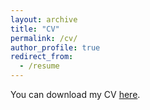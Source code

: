 ```yaml
---
layout: archive
title: "CV"
permalink: /cv/
author_profile: true
redirect_from:
  - /resume
---
```


You can download my CV [here](https://www.dropbox.com/scl/fi/br1ga8wqjfsxwyw6hey1p/CV_YongkiYoon.pdf?rlkey=6kjb5b4quq1b91ubmdno8uafv&dl=0).  
